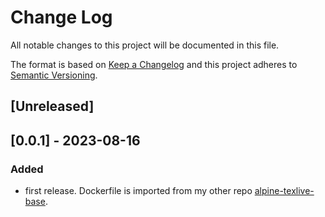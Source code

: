 # Change Log

All notable changes to this project will be documented in this file.

The format is based on [Keep a Changelog](http://keepachangelog.com/)
and this project adheres to [Semantic Versioning](http://semver.org/).

## [Unreleased]

## [0.0.1] - 2023-08-16

### Added

- first release. Dockerfile is imported from my other repo [alpine-texlive-base](https://github.com/Shena4746/alpine-texlive-base).
